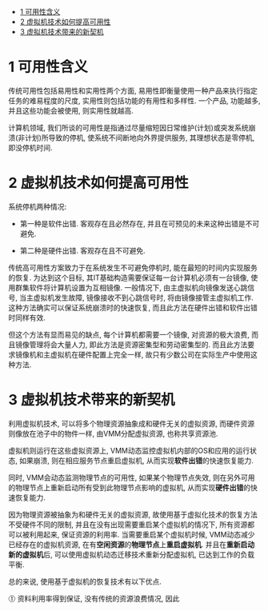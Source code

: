 
<!-- @import "[TOC]" {cmd="toc" depthFrom=1 depthTo=6 orderedList=false} -->

<!-- code_chunk_output -->

* [1 可用性含义](#1-可用性含义)
* [2 虚拟机技术如何提高可用性](#2-虚拟机技术如何提高可用性)
* [3 虚拟机技术带来的新契机](#3-虚拟机技术带来的新契机)

<!-- /code_chunk_output -->

# 1 可用性含义

传统可用性包括易用性和实用性两个方面, 易用性即衡量使用一种产品来执行指定任务的难易程度的尺度, 实用性则包括功能的有用性和多样性. 一个产品, 功能越多, 并且这些功能会被使用, 则实用性就越高. 

计算机领域, 我们所谈的可用性是指通过尽量缩短因日常维护(计划)或突发系统崩溃(非计划)所导致的停机, 使系统不间断地向外界提供服务, 其理想状态是零停机, 即没停机时间.

# 2 虚拟机技术如何提高可用性

系统停机两种情况:

- 第一种是软件出错. 客观存在且必然存在, 并且在可预见的未来这种出错是不可避免. 

- 第二种是硬件出错. 客观存在且不可避免.

传统高可用性方案致力于在系统发生不可避免停机时, 能在最短的时间内实现服务的恢复. 为达到这个目标, 其IT基础构造需要保证每一台计算机必须有一台镜像, 使用群集软件将计算机设置为互相镜像. 一般情况下, 由主虚拟机向镜像发送心跳信号, 当主虚拟机发生故障, 镜像接收不到心跳信号时, 将由镜像接管主虚拟机工作. 这种方法确实可以保证系统崩溃时的快速恢复, 而且此方法在硬件出错和软件出错时同样有效. 

但这个方法有显而易见的缺点, 每个计算机都需要一个镜像, 对资源的极大浪费, 而且镜像管理将会大量人力, 即此方法是资源密集型和劳动密集型的. 而且此方法要求镜像机和主虚拟机在硬件配置上完全一样, 故只有少数公司在实际生产中使用这种方法.

# 3 虚拟机技术带来的新契机

利用虚拟机技术, 可以将多个物理资源抽象成和硬件无关的虚拟资源, 而硬件资源则像放在池子中的物件一样, 由VMM分配虚拟资源, 也称共享资源池. 

虚拟机则运行在这些虚拟资源上, VMM动态监控虚拟机内部的OS和应用的运行状态, 如果崩溃, 则在相应服务节点重启虚拟机, 从而实现**软件出错**的快速恢复能力. 

同时, VMM会动态监测物理节点的可用性, 如果某个物理节点失效, 则在另外可用的物理节点上重新启动所有受到此物理节点影响的虚拟机, 从而实现**硬件出错**的快速恢复能力.

因为物理资源被抽象为和硬件无关的虚拟资源, 故使用基于虚拟化技术的恢复方法不受硬件不同的限制, 并且在没有出现需要重启某个虚拟机的情况下, 所有资源都可以被利用起来, 保证资源的利用率. 当需要重启某个虚拟机时候, VMM动态减少已经存在的虚拟机资源, 在有**空闲资源**的**物理节点**上**重启虚拟机**. 并且在**重新启动新的虚拟机**后, 可以使用虚拟机动态迁移技术重新分配虚拟机, 已达到工作的负载平衡.

总的来说, 使用基于虚拟机的恢复技术有以下优点.

⓵ 资料利用率得到保证, 没有传统的资源浪费情况, 因此